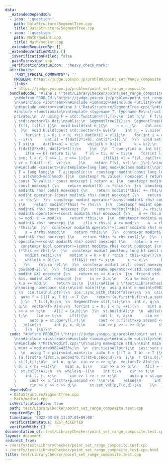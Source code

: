 ```yaml
---
data:
  _extendedDependsOn:
  - icon: ':question:'
    path: DataStructure/SegmentTree.cpp
    title: DataStructure/SegmentTree.cpp
  - icon: ':question:'
    path: Math/modint.cpp
    title: Math/modint.cpp
  _extendedRequiredBy: []
  _extendedVerifiedWith: []
  _isVerificationFailed: false
  _pathExtension: cpp
  _verificationStatusIcon: ':heavy_check_mark:'
  attributes:
    '*NOT_SPECIAL_COMMENTS*': ''
    PROBLEM: https://judge.yosupo.jp/problem/point_set_range_composite
    links:
    - https://judge.yosupo.jp/problem/point_set_range_composite
  bundledCode: "#line 1 \"test/LibraryChecker/point_set_range_composite.test.cpp\"\
    \n#define PROBLEM \"https://judge.yosupo.jp/problem/point_set_range_composite\"\
    \n\n#include <iostream>\n#include <iomanip>\n#include <utility>\n#line 1 \"DataStructure/SegmentTree.cpp\"\
    \n#include <vector>\n#line 3 \"DataStructure/SegmentTree.cpp\"\n#include <climits>\n\
    #include <functional>\n\ntemplate <typename T, typename F>\nstruct SegmentTree{\n\
    private:\n  // using F = std::function<T(T,T)>;\n  int n;\n  F f;\n  T ti;\n \
    \ std::vector<T> dat;\npublic:\n  SegmentTree(){};\n  SegmentTree(F f,T ti) :\
    \ f(f), ti(ti) {}\n  void build(int n_){\n    n = n_;\n    dat.assign(2*n,ti);\n\
    \  }\n  void build(const std::vector<T> &v){\n    int n_ = v.size();\n    build(n_);\n\
    \    for(int i = 0; i < n; ++i) dat[n+i] = v[i];\n    for(int i = n-1; i >= 0;\
    \ --i)\n      dat[i] = f(dat[2*i+0], dat[2*i+1]);\n  }\n  void set_val(int k,\
    \ T x){\n    dat[k+=n] = x;\n    while(k > 0){\n      k = k/2;\n      dat[k] =\
    \ f(dat[2*k+0], dat[2*k+1]);\n    }\n  }\n  T query(int a, int b){ // [l,r)\n\
    \    if(a == b) return ti;\n    T vl = ti, vr = ti;\n    for(int l = a+n, r =\
    \ b+n; l < r; l >>= 1, r >>= 1){\n      if(l&1) vl = f(vl, dat[l++]);\n      if(r&1)\
    \ vr = f(dat[--r], vr);\n    }\n    return f(vl, vr);\n  }\n};\n\n#line 2 \"Math/modint.cpp\"\
    \n#include <cassert>\n\ntemplate<long long mod>\nclass modint{\nprivate:\n  using\
    \ T = long long;\n  T a;\npublic:\n  constexpr modint(const long long x = 0) noexcept\
    \ : a((x%mod+mod)%mod) {}\n  constexpr T& value() noexcept { return a; }\n  constexpr\
    \ const T& value() const noexcept { return a; }\n  constexpr modint operator-()\
    \ const noexcept {\n    return modint(0) -= *this;\n  }\n  constexpr modint operator+(const\
    \ modint& rhs) const noexcept {\n    return modint(*this) += rhs;\n  }\n  constexpr\
    \ modint operator-(const modint& rhs) const noexcept {\n    return modint(*this)\
    \ -= rhs;\n  }\n  constexpr modint operator*(const modint& rhs) const noexcept\
    \ {\n    return modint(*this) *= rhs;\n  }\n  constexpr modint operator/(const\
    \ modint& rhs) const noexcept {\n    return modint(*this) /= rhs;\n  }\n  constexpr\
    \ modint& operator+=(const modint& rhs) noexcept {\n    a += rhs.a;\n    if(a\
    \ >= mod) a -= mod;\n    return *this;\n  }\n  constexpr modint& operator-=(const\
    \ modint& rhs) noexcept {\n    if(a < rhs.a) a += mod;\n    a -= rhs.a;\n    return\
    \ *this;\n  }\n  constexpr modint& operator*=(const modint& rhs) noexcept {\n\
    \    a = a*rhs.a%mod;\n    return *this;\n  }\n  constexpr modint& operator/=(const\
    \ modint& rhs) noexcept {\n    return *this *= rhs.inv();\n  }\n  constexpr bool\
    \ operator==(const modint& rhs) const noexcept {\n    return a == rhs.a;\n  }\n\
    \  constexpr bool operator!=(const modint& rhs) const noexcept {\n    return not\
    \ (*this == rhs);\n  }\n  constexpr modint pow(long long k) const noexcept {\n\
    \    modint ret(1);\n    modint x = k > 0 ? *this : this->inv();\n    k = abs(k);\n\
    \    while(k > 0){\n      if(k&1) ret *= x;\n      x *= x;\n      k >>= 1;\n \
    \   }\n    return ret;\n  }\n  constexpr modint inv() const noexcept {\n    return\
    \ pow(mod-2);\n  }\n  friend std::ostream& operator<<(std::ostream &os, const\
    \ modint &X) noexcept {\n    return os << X.a;\n  }\n  friend std::istream& operator>>(std::istream\
    \ &is, modint &X) noexcept {\n    is >> X.a;\n    X.a %= mod;\n    if(X.a < 0)\
    \ X.a += mod;\n    return is;\n  }\n};\n#line 8 \"test/LibraryChecker/point_set_range_composite.test.cpp\"\
    \n\nusing namespace std;\n\nint main(){\n  using mint = modint<998244353>;\n \
    \ \n  cin.tie(nullptr);\n  ios::sync_with_stdio(false);\n  \n  using T = pair<mint,mint>;\n\
    \  auto f = [](T a, T b) -> T {\n    return {a.first*b.first,a.second*b.first+b.second};\n\
    \  };\n  T ti(1,0);\n  \n  SegmentTree st(f,ti);\n\n  int n, q;\n  cin >> n >>\
    \ q;\n  vector<T> A(n);\n  for(int i = 0; i < n; ++i){\n    mint a, b;\n    cin\
    \ >> a >> b;\n    A[i] = {a,b};\n  }\n  st.build(A);\n  \n  while(q--){\n    int\
    \ t;\n    cin >> t;\n    if(t){\n      int l, r, x;\n      cin >> l >> r >> x;\n\
    \      auto p = st.query(l,r);\n      cout << p.first*x+p.second << '\\n';\n \
    \   }else{\n      int p, c, d;\n      cin >> p >> c >> d;\n      st.set_val(p,T(c,d));\n\
    \    }\n  }\n}\n"
  code: "#define PROBLEM \"https://judge.yosupo.jp/problem/point_set_range_composite\"\
    \n\n#include <iostream>\n#include <iomanip>\n#include <utility>\n#include \"DataStructure/SegmentTree.cpp\"\
    \n#include \"Math/modint.cpp\"\n\nusing namespace std;\n\nint main(){\n  using\
    \ mint = modint<998244353>;\n  \n  cin.tie(nullptr);\n  ios::sync_with_stdio(false);\n\
    \  \n  using T = pair<mint,mint>;\n  auto f = [](T a, T b) -> T {\n    return\
    \ {a.first*b.first,a.second*b.first+b.second};\n  };\n  T ti(1,0);\n  \n  SegmentTree\
    \ st(f,ti);\n\n  int n, q;\n  cin >> n >> q;\n  vector<T> A(n);\n  for(int i =\
    \ 0; i < n; ++i){\n    mint a, b;\n    cin >> a >> b;\n    A[i] = {a,b};\n  }\n\
    \  st.build(A);\n  \n  while(q--){\n    int t;\n    cin >> t;\n    if(t){\n  \
    \    int l, r, x;\n      cin >> l >> r >> x;\n      auto p = st.query(l,r);\n\
    \      cout << p.first*x+p.second << '\\n';\n    }else{\n      int p, c, d;\n\
    \      cin >> p >> c >> d;\n      st.set_val(p,T(c,d));\n    }\n  }\n}\n"
  dependsOn:
  - DataStructure/SegmentTree.cpp
  - Math/modint.cpp
  isVerificationFile: true
  path: test/LibraryChecker/point_set_range_composite.test.cpp
  requiredBy: []
  timestamp: '2022-04-08 13:37:01+09:00'
  verificationStatus: TEST_ACCEPTED
  verifiedWith: []
documentation_of: test/LibraryChecker/point_set_range_composite.test.cpp
layout: document
redirect_from:
- /verify/test/LibraryChecker/point_set_range_composite.test.cpp
- /verify/test/LibraryChecker/point_set_range_composite.test.cpp.html
title: test/LibraryChecker/point_set_range_composite.test.cpp
---
```

